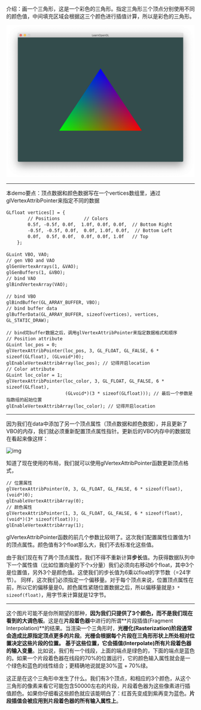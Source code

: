 介绍：画一个三角形，这是一个彩色的三角形。指定三角形三个顶点分别使用不同的颜色值，中间填充区域会根据这三个颜色进行插值计算，所以是彩色的三角形。

![result](result.png)



---

本demo要点：顶点数据和颜色数据写在一个vertices数组里，通过glVertexAttribPointer来指定不同的数据

```
GLfloat vertices[] = {
		// Positions         // Colors
		0.5f, -0.5f, 0.0f,  1.0f, 0.0f, 0.0f,  // Bottom Right
		-0.5f, -0.5f, 0.0f,  0.0f, 1.0f, 0.0f,  // Bottom Left
		0.0f,  0.5f, 0.0f,  0.0f, 0.0f, 1.0f   // Top 
	};

GLuint VBO, VAO;
// gen VBO and VAO
glGenVertexArrays(1, &VAO);
glGenBuffers(1, &VBO);
// bind VAO
glBindVertexArray(VAO);

// bind VBO
glBindBuffer(GL_ARRAY_BUFFER, VBO);
// bind buffer data
glBufferData(GL_ARRAY_BUFFER, sizeof(vertices), vertices, GL_STATIC_DRAW);

// bind完buffer数据之后，调用glVertexAttribPointer来指定数据格式和顺序
// Position attribute
GLuint loc_pos = 0;
glVertexAttribPointer(loc_pos, 3, GL_FLOAT, GL_FALSE, 6 * sizeof(GLfloat), (GLvoid*)0);
glEnableVertexAttribArray(loc_pos); // 记得开启location
// Color attribute
GLuint loc_color = 1;
glVertexAttribPointer(loc_color, 3, GL_FLOAT, GL_FALSE, 6 * sizeof(GLfloat), 
                      (GLvoid*)(3 * sizeof(GLfloat))); // 最后一个参数是指数组的起始位置
glEnableVertexAttribArray(loc_color); // 记得开启location
```

---



因为我们在data中添加了另一个顶点属性（顶点数据和颜色数据），并且更新了VBO的内存，我们就必须重新配置顶点属性指针。更新后的VBO内存中的数据现在看起来像这样：

![img](https://learnopengl-cn.github.io/img/01/05/vertex_attribute_pointer_interleaved.png)

知道了现在使用的布局，我们就可以使用glVertexAttribPointer函数更新顶点格式，

```
// 位置属性
glVertexAttribPointer(0, 3, GL_FLOAT, GL_FALSE, 6 * sizeof(float), (void*)0);
glEnableVertexAttribArray(0);
// 颜色属性
glVertexAttribPointer(1, 3, GL_FLOAT, GL_FALSE, 6 * sizeof(float), (void*)(3* sizeof(float)));
glEnableVertexAttribArray(1);
```

glVertexAttribPointer函数的前几个参数比较明了。这次我们配置属性位置值为1的顶点属性。颜色值有3个float那么大，我们不去标准化这些值。

由于我们现在有了两个顶点属性，我们不得不重新计算**步长**值。为获得数据队列中下一个属性值（比如位置向量的下个`x`分量）我们必须向右移动6个float，其中3个是位置值，另外3个是颜色值。这使我们的步长值为6乘以float的字节数（=24字节）。
同样，这次我们必须指定一个偏移量。对于每个顶点来说，位置顶点属性在前，所以它的偏移量是0。颜色属性紧随位置数据之后，所以偏移量就是`3 * sizeof(float)`，用字节来计算就是12字节。

---

这个图片可能不是你所期望的那种，**因为我们只提供了3个颜色，而不是我们现在看到的大调色板**。这是在**片段着色器**中进行的所谓**片段插值(Fragment Interpolation)**的结果。当渲染一个三角形时，**光栅化(Rasterization)阶段通常会造成比原指定顶点更多的片段**。**光栅会根据每个片段在三角形形状上所处相对位置决定这些片段的位置。**
**基于这些位置，它会插值(Interpolate)所有片段着色器的输入变量**。比如说，我们有一个线段，上面的端点是绿色的，下面的端点是蓝色的。如果一个片段着色器在线段的70%的位置运行，它的颜色输入属性就会是一个绿色和蓝色的线性结合；更精确地说就是30%蓝 + 70%绿。

这正是在这个三角形中发生了什么。我们有3个顶点，和相应的3个颜色，从这个三角形的像素来看它可能包含50000左右的片段，片段着色器为这些像素进行插值颜色。如果你仔细看这些颜色就应该能明白了：红首先变成到紫再变为蓝色。**片段插值会被应用到片段着色器的所有输入属性上**。